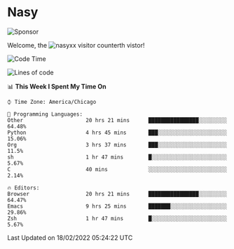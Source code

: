 # Nasy

<!--
<p align="center">
<img height="200" src="https://github-readme-stats.vercel.app/api?username=nasyxx&count_private=true&show_icons=true&theme=dracula&include_all_commits=true"/>
<img height="200" src="https://github-readme-stats.vercel.app/api/top-langs/?username=nasyxx&theme=dracula&hide=html,jupyter+notebook&count_private=true&show_icons=true"/>
</p>

  
----------------
-->

![Sponsor](https://img.shields.io/static/v1.svg?label=Sponsor&message=%E2%9D%A4&logo=GitHub&style=flat&color=pink)
 
Welcome, the ![nasyxx visitor counter](https://count.getloli.com/get/@nasyxx?theme=rule34)th vistor!
 
<!--START_SECTION:waka-->
![Code Time](http://img.shields.io/badge/Code%20Time-1%2C914%20hrs%2031%20mins-blue)

![Lines of code](https://img.shields.io/badge/From%20Hello%20World%20I%27ve%20Written-5%20Million%20lines%20of%20code-blue)

📊 **This Week I Spent My Time On** 

```text
⌚︎ Time Zone: America/Chicago

💬 Programming Languages: 
Other                    20 hrs 21 mins      ████████████████░░░░░░░░░   64.48% 
Python                   4 hrs 45 mins       ███░░░░░░░░░░░░░░░░░░░░░░   15.06% 
Org                      3 hrs 37 mins       ███░░░░░░░░░░░░░░░░░░░░░░   11.5% 
sh                       1 hr 47 mins        █░░░░░░░░░░░░░░░░░░░░░░░░   5.67% 
C                        40 mins             ░░░░░░░░░░░░░░░░░░░░░░░░░   2.14%

🔥 Editors: 
Browser                  20 hrs 21 mins      ████████████████░░░░░░░░░   64.47% 
Emacs                    9 hrs 25 mins       ███████░░░░░░░░░░░░░░░░░░   29.86% 
Zsh                      1 hr 47 mins        █░░░░░░░░░░░░░░░░░░░░░░░░   5.67%

```


 Last Updated on 18/02/2022 05:24:22 UTC
<!--END_SECTION:waka-->

<!-- ![visitors](https://visitor-badge.laobi.icu/badge?page_id=nasyxx.nasyxx) -->
